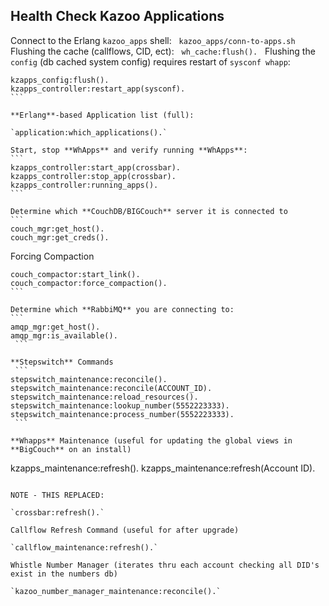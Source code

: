 ## Health Check Kazoo Applications



Connect to the Erlang `kazoo_apps` shell:
 
`kazoo_apps/conn-to-apps.sh`
 
Flushing the cache (callflows, CID, ect):
 
`wh_cache:flush().`
 
Flushing the `config` (db cached system config) requires restart of `sysconf whapp`:
``` 
kzapps_config:flush().
kzapps_controller:restart_app(sysconf).
``` 

**Erlang**-based Application list (full):
 
`application:which_applications().`
 
Start, stop **WhApps** and verify running **WhApps**:
``` 
kzapps_controller:start_app(crossbar).
kzapps_controller:stop_app(crossbar).
kzapps_controller:running_apps().
``` 

Determine which **CouchDB/BIGCouch** server it is connected to
``` 
couch_mgr:get_host().
couch_mgr:get_creds().
```

Forcing Compaction
``` 
couch_compactor:start_link().
couch_compactor:force_compaction().
``` 

Determine which **RabbiMQ** you are connecting to:
``` 
amqp_mgr:get_host().
amqp_mgr:is_available().
 ```

**Stepswitch** Commands
 ```
stepswitch_maintenance:reconcile().
stepswitch_maintenance:reconcile(ACCOUNT_ID).
stepswitch_maintenance:reload_resources().
stepswitch_maintenance:lookup_number(5552223333).
stepswitch_maintenance:process_number(5552223333).
 ```

**Whapps** Maintenance (useful for updating the global views in **BigCouch** on an install)
```
kzapps_maintenance:refresh().
kzapps_maintenance:refresh(Account ID).
```

NOTE - THIS REPLACED:

`crossbar:refresh().`

Callflow Refresh Command (useful for after upgrade)
 
`callflow_maintenance:refresh().`
 
Whistle Number Manager (iterates thru each account checking all DID's exist in the numbers db)
 
`kazoo_number_manager_maintenance:reconcile().`
